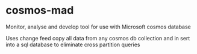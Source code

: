 # cosmos-mad

Monitor, analyse and develop tool for use with Microsoft cosmos database

Uses change feed copy all data from any cosmos db collection and in sert into a sql database to eliminate cross partition queries 
